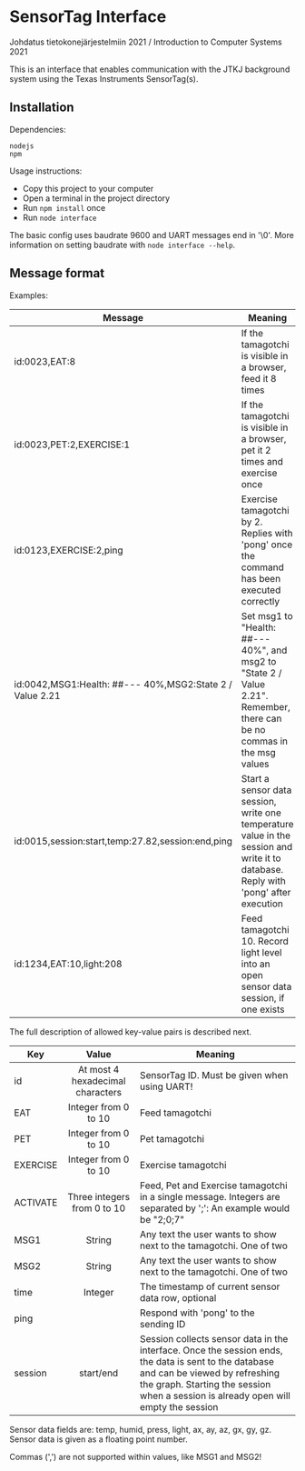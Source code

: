 # SensorTag Interface

Johdatus tietokonejärjestelmiin 2021 / Introduction to Computer Systems 2021

This is an interface that enables communication with the JTKJ background system using the Texas Instruments SensorTag(s).

## Installation 

Dependencies:
```
nodejs
npm
```

Usage instructions:
* Copy this project to your computer
* Open a terminal in the project directory
* Run `npm install` once
* Run `node interface`

The basic config uses baudrate 9600 and UART messages end in '\0'. More information on setting
baudrate with `node interface --help`.

## Message format

Examples:

| Message | Meaning |
| ------- | ------- |
| id:0023,EAT:8 | If the tamagotchi is visible in a browser, feed it 8 times |
| id:0023,PET:2,EXERCISE:1 | If the tamagotchi is visible in a browser, pet it 2 times and exercise once |
| id:0123,EXERCISE:2,ping | Exercise tamagotchi by 2. Replies with 'pong' once the command has been executed correctly |
| id:0042,MSG1:Health: ##--- 40%,MSG2:State 2 / Value 2.21 | Set msg1 to "Health: ##--- 40%", and msg2 to "State 2 / Value 2.21". Remember, there can be no commas in the msg values |
| id:0015,session:start,temp:27.82,session:end,ping | Start a sensor data session, write one temperature value in the session and write it to database. Reply with 'pong' after execution |
| id:1234,EAT:10,light:208 | Feed tamagotchi 10. Record light level into an open sensor data session, if one exists |

The full description of allowed key-value pairs is described next.

| Key     | Value    | Meaning |
| ------- |:--------:| ------- |
| id      | At most 4 hexadecimal characters | SensorTag ID. Must be given when using UART! |
| EAT     | Integer from 0 to 10 | Feed tamagotchi |
| PET     | Integer from 0 to 10 | Pet tamagotchi |
| EXERCISE| Integer from 0 to 10 | Exercise tamagotchi |
| ACTIVATE| Three integers from 0 to 10 | Feed, Pet and Exercise tamagotchi in a single message. Integers are separated by ';': An example would be "2;0;7" |
| MSG1    | String | Any text the user wants to show next to the tamagotchi. One of two |
| MSG2    | String | Any text the user wants to show next to the tamagotchi. One of two |
| time    | Integer | The timestamp of current sensor data row, optional |
| ping    | | Respond with 'pong' to the sending ID |
| session | start/end | Session collects sensor data in the interface. Once the session ends, the data is sent to the database and can be viewed by refreshing the graph. Starting the session when a session is already open will empty the session |

Sensor data fields are: temp, humid, press, light, ax, ay, az, gx, gy, gz.
Sensor data is given as a floating point number.

Commas (',') are not supported within values, like MSG1 and MSG2!

